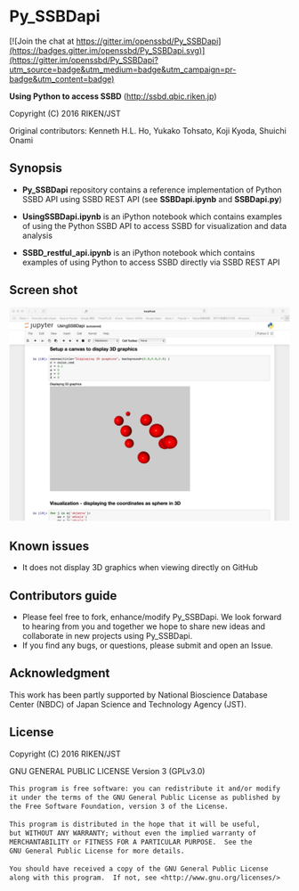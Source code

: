 # Py_SSBDapi

[![Join the chat at https://gitter.im/openssbd/Py_SSBDapi](https://badges.gitter.im/openssbd/Py_SSBDapi.svg)](https://gitter.im/openssbd/Py_SSBDapi?utm_source=badge&utm_medium=badge&utm_campaign=pr-badge&utm_content=badge)

**Using Python to access SSBD** (http://ssbd.qbic.riken.jp) 

Copyright (C) 2016 RIKEN/JST

Original contributors: Kenneth H.L. Ho, Yukako Tohsato, Koji Kyoda, Shuichi Onami

## Synopsis

* **Py_SSBDapi** repository contains a reference implementation of Python SSBD API using SSBD REST API (see  **SSBDapi.ipynb** and **SSBDapi.py**)

* **UsingSSBDapi.ipynb** is an iPython notebook which contains examples of using the Python SSBD API to access SSBD for visualization and data analysis

* **SSBD_restful_api.ipynb** is an iPython notebook which contains examples of using Python to access SSBD directly via SSBD REST API
## Screen shot
![Alt text](Py_SSBDapi.jpg?raw=true "Py_SSBDapi screenshot of 3D objects")

## Known issues
* It does not display 3D graphics when viewing directly on GitHub

## Contributors guide
* Please feel free to fork, enhance/modify Py_SSBDapi. We look forward to hearing from you and together we hope to share new ideas and collaborate in new projects using Py_SSBDapi.
* If you find any bugs, or questions, please submit and open an Issue. 

## Acknowledgment
This work has been partly supported by National Bioscience Database Center (NBDC) of Japan Science and Technology Agency (JST).

## License

Copyright (C) 2016  RIKEN/JST

GNU GENERAL PUBLIC LICENSE  Version 3 (GPLv3.0)

    This program is free software: you can redistribute it and/or modify
    it under the terms of the GNU General Public License as published by
    the Free Software Foundation, version 3 of the License.

    This program is distributed in the hope that it will be useful,
    but WITHOUT ANY WARRANTY; without even the implied warranty of
    MERCHANTABILITY or FITNESS FOR A PARTICULAR PURPOSE.  See the
    GNU General Public License for more details.

    You should have received a copy of the GNU General Public License
    along with this program.  If not, see <http://www.gnu.org/licenses/>
